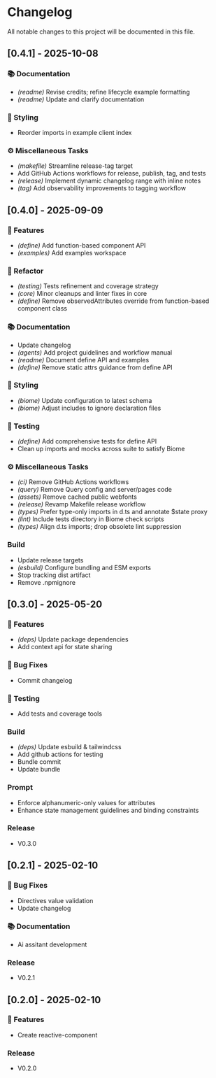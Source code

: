# Changelog

All notable changes to this project will be documented in this file.

## [0.4.1] - 2025-10-08

### 📚 Documentation

- *(readme)* Revise credits; refine lifecycle example formatting
- *(readme)* Update and clarify documentation

### 🎨 Styling

- Reorder imports in example client index

### ⚙️ Miscellaneous Tasks

- *(makefile)* Streamline release-tag target
- Add GitHub Actions workflows for release, publish, tag, and tests
- *(release)* Implement dynamic changelog range with inline notes
- *(tag)* Add observability improvements to tagging workflow

## [0.4.0] - 2025-09-09

### 🚀 Features

- *(define)* Add function-based component API
- *(examples)* Add examples workspace

### 🚜 Refactor

- *(testing)* Tests refinement and coverage strategy
- *(core)* Minor cleanups and linter fixes in core
- *(define)* Remove observedAttributes override from function-based component class

### 📚 Documentation

- Update changelog
- *(agents)* Add project guidelines and workflow manual
- *(readme)* Document define API and examples
- *(define)* Remove static attrs guidance from define API

### 🎨 Styling

- *(biome)* Update configuration to latest schema
- *(biome)* Adjust includes to ignore declaration files

### 🧪 Testing

- *(define)* Add comprehensive tests for define API
- Clean up imports and mocks across suite to satisfy Biome

### ⚙️ Miscellaneous Tasks

- *(ci)* Remove GitHub Actions workflows
- *(query)* Remove Query config and server/pages code
- *(assets)* Remove cached public webfonts
- *(release)* Revamp Makefile release workflow
- *(types)* Prefer type-only imports in d.ts and annotate $state proxy
- *(lint)* Include tests directory in Biome check scripts
- *(types)* Align d.ts imports; drop obsolete lint suppression

### Build

- Update release targets
- *(esbuild)* Configure bundling and ESM exports
- Stop tracking dist artifact
- Remove .npmignore

## [0.3.0] - 2025-05-20

### 🚀 Features

- *(deps)* Update package dependencies
- Add context api for state sharing

### 🐛 Bug Fixes

- Commit changelog

### 🧪 Testing

- Add tests and coverage tools

### Build

- *(deps)* Update esbuild & tailwindcss
- Add github actions for testing
- Bundle commit
- Update bundle

### Prompt

- Enforce alphanumeric-only values for attributes
- Enhance state management guidelines and binding constraints

### Release

- V0.3.0

## [0.2.1] - 2025-02-10

### 🐛 Bug Fixes

- Directives value validation
- Update changelog

### 📚 Documentation

- Ai assitant development

### Release

- V0.2.1

## [0.2.0] - 2025-02-10

### 🚀 Features

- Create reactive-component

### Release

- V0.2.0

<!-- generated by git-cliff -->

